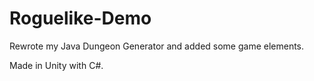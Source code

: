 # Roguelike-Demo

Rewrote my Java Dungeon Generator and added some game elements.

Made in Unity with C#.
